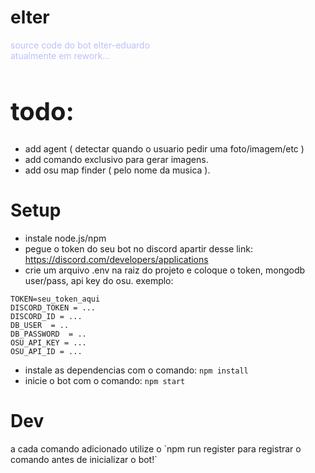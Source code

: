 # elter
<p style="color: rgb(190,190,1970)">
    source code do bot elter-eduardo
    <br>
    atualmente em rework...
</p>

<h1 style="font-size: 40px">
    todo:
</h1>

- add agent ( detectar quando o usuario pedir uma foto/imagem/etc )
- add comando exclusivo para gerar imagens.
- add osu map finder ( pelo nome da musica ).

<h1>
    Setup
</h1>

- instale node.js/npm
- pegue o token do seu bot no discord apartir desse link: https://discord.com/developers/applications
- crie um arquivo .env na raiz do projeto e coloque o token, mongodb user/pass, api key do osu. exemplo:
```
TOKEN=seu_token_aqui
DISCORD_TOKEN = ...
DISCORD_ID = ...
DB_USER  = ..
DB_PASSWORD  = ..
OSU_API_KEY = ...
OSU_API_ID = ...
```
- instale as dependencias com o comando: `npm install`
- inicie o bot com o comando: `npm start`

<h1>Dev</h1>
<p>a cada comando adicionado utilize o `npm run register para registrar o comando antes de inicializar o bot!`</p>